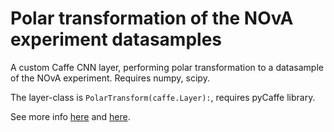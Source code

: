 # Polar transformation of the NOvA experiment datasamples

A custom Caffe CNN layer, performing polar transformation to a datasample of the NOvA experiment. Requires numpy, scipy.

The layer-class is `PolarTransform(caffe.Layer):`, requires pyCaffe library.

See more info [here](https://astronu.jinr.ru/wiki/index.php/Denis_Uzhva_at_NOvA) and [here](https://arxiv.org/abs/1604.01444?context=cs).
